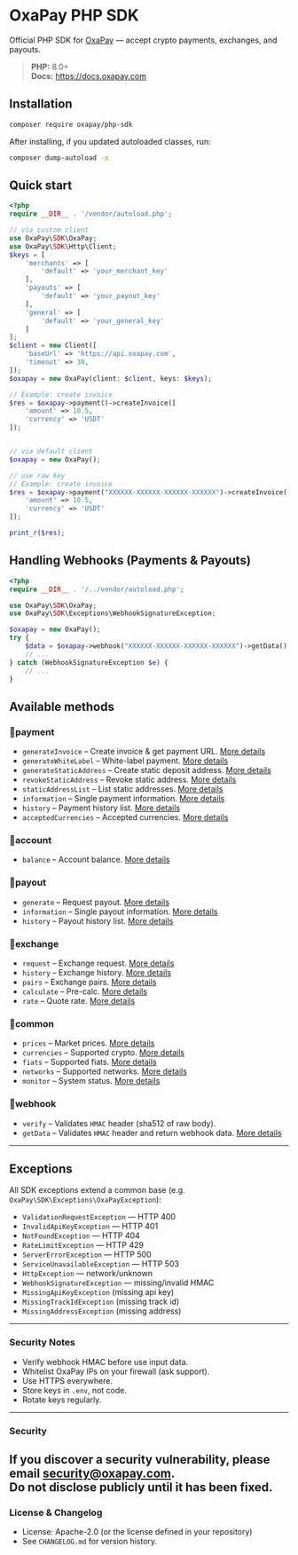 # OxaPay PHP SDK

Official PHP SDK for [OxaPay](https://oxapay.com) — accept crypto payments, exchanges, and payouts.

> **PHP:** 8.0+  
> **Docs:** https://docs.oxapay.com

## Installation

```bash
composer require oxapay/php-sdk
```

After installing, if you updated autoloaded classes, run:

```bash
composer dump-autoload -o
```

## Quick start

```php
<?php
require __DIR__ . '/vendor/autoload.php';

// via custom client
use OxaPay\SDK\OxaPay;
use OxaPay\SDK\Http\Client;
$keys = [
    'merchants' => [
        'default' => 'your_merchant_key'
    ],
    'payouts' => [
        'default' => 'your_payout_key'
    ],
    'general' => [
        'default' => 'your_general_key'
    ]
];
$client = new Client([
    'baseUrl' => 'https://api.oxapay.com',
    'timeout' => 30,
]);
$oxapay = new OxaPay(client: $client, keys: $keys);

// Example: create invoice
$res = $oxapay->payment()->createInvoice([
    'amount' => 10.5,
    'currency' => 'USDT'
]);


// via default client
$oxapay = new OxaPay();

// use raw key
// Example: create invoice
$res = $oxapay->payment("XXXXXX-XXXXXX-XXXXXX-XXXXXX")->createInvoice([
    'amount' => 10.5,
    'currency' => 'USDT'
]);

print_r($res);
```

## Handling Webhooks (Payments & Payouts)

```php
<?php
require __DIR__ . '/../vendor/autoload.php';

use OxaPay\SDK\OxaPay;
use OxaPay\SDK\Exceptions\WebhookSignatureException;

$oxapay = new OxaPay();
try {
    $data = $oxapay->webhook("XXXXXX-XXXXXX-XXXXXX-XXXXXX")->getData();
    // ...
} catch (WebhookSignatureException $e) {
    // ...
}
```

## Available methods
### 🔹payment
- `generateInvoice` – Create invoice & get payment URL. [More details](https://docs.oxapay.com/api-reference/payment/generate-invoice)
- `generateWhiteLabel` – White-label payment. [More details](https://docs.oxapay.com/api-reference/payment/generate-white-label)
- `generateStaticAddress` – Create static deposit address. [More details](https://docs.oxapay.com/api-reference/payment/generate-static-address)
- `revokeStaticAddress` – Revoke static address. [More details](https://docs.oxapay.com/api-reference/payment/revoking-static-address)
- `staticAddressList` – List static addresses. [More details](https://docs.oxapay.com/api-reference/payment/static-address-list)
- `information` – Single payment information. [More details](https://docs.oxapay.com/api-reference/payment/payment-information)
- `history` – Payment history list. [More details](https://docs.oxapay.com/api-reference/payment/payment-history)
- `acceptedCurrencies` – Accepted currencies. [More details](https://docs.oxapay.com/api-reference/payment/accepted-currencies)

### 🔹account
- `balance` – Account balance. [More details](https://docs.oxapay.com/api-reference/common/account-balance)

### 🔹payout
- `generate` – Request payout. [More details](https://docs.oxapay.com/api-reference/payout/generate-payout)
- `information` – Single payout information. [More details](https://docs.oxapay.com/api-reference/payout/payout-information)
- `history` – Payout history list. [More details](https://docs.oxapay.com/api-reference/payout/payout-history)

### 🔹exchange
- `request` – Exchange request. [More details](https://docs.oxapay.com/api-reference/swap/swap-request)
- `history` – Exchange history. [More details](https://docs.oxapay.com/api-reference/swap/swap-history)
- `pairs` – Exchange pairs. [More details](https://docs.oxapay.com/api-reference/swap/swap-pairs)
- `calculate` – Pre-calc. [More details](https://docs.oxapay.com/api-reference/swap/swap-calculate)
- `rate` – Quote rate. [More details](https://docs.oxapay.com/api-reference/swap/swap-rate)

### 🔹common
- `prices` – Market prices. [More details](https://docs.oxapay.com/api-reference/common/prices)
- `currencies` – Supported crypto. [More details](https://docs.oxapay.com/api-reference/common/supported-currencies)
- `fiats` – Supported fiats. [More details](https://docs.oxapay.com/api-reference/common/supported-fiat-currencies)
- `networks` – Supported networks. [More details](https://docs.oxapay.com/api-reference/common/supported-networks)
- `monitor` – System status. [More details](https://docs.oxapay.com/api-reference/common/system-status)

### 🔹webhook
- `verify` – Validates `HMAC` header (sha512 of raw body).
- `getData` – Validates `HMAC` header and return webhook data. [More details](https://docs.oxapay.com/webhook)
---

## Exceptions
All SDK exceptions extend a common base (e.g. `OxaPay\SDK\Exceptions\OxaPayException`):

- `ValidationRequestException` — HTTP 400
- `InvalidApiKeyException` — HTTP 401
- `NotFoundException` — HTTP 404
- `RateLimitException` — HTTP 429
- `ServerErrorException` — HTTP 500
- `ServiceUnavailableException` — HTTP 503
- `HttpException` — network/unknown
- `WebhookSignatureException` — missing/invalid HMAC
- `MissingApiKeyException` (missing api key)
- `MissingTrackIdException` (missing track id)
- `MissingAddressException` (missing address)
---

### Security Notes
- Verify webhook HMAC before use input data.
- Whitelist OxaPay IPs on your firewall (ask support).
- Use HTTPS everywhere.
- Store keys in `.env`, not code.
- Rotate keys regularly.
---

### Security
If you discover a security vulnerability, please email [security@oxapay.com](mailto:security@oxapay.com).  
Do not disclose publicly until it has been fixed.
---

### License & Changelog
- License: Apache-2.0 (or the license defined in your repository)  
- See `CHANGELOG.md` for version history.
